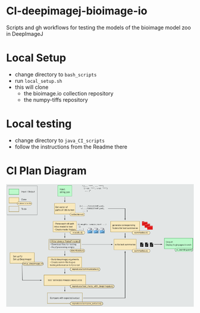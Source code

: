 # CI-deepimagej-bioimage-io
Scripts and gh workflows for testing the models of the bioimage model zoo in DeepImageJ

# Local Setup
- change directory to `bash_scripts`
- run `local_setup.sh`
- this will clone
  - the bioimage.io collection repository
  - the numpy-tiffs repository

# Local testing
- change directory to `java_CI_scripts`
- follow the instructions from the Readme there

# CI Plan Diagram
![CI_plan](resources/ci_plan_diagram/CI_plan.png)
